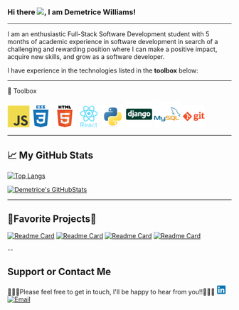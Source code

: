 ### Hi there <img src='https://raw.githubusercontent.com/MartinHeinz/MartinHeinz/master/wave.gif' width='30px'/>, I am Demetrice Williams!

---

I am an enthusiastic Full-Stack Software Development student with 5 months of academic experience in software development in search of a challenging and rewarding position where I can make a positive impact, acquire new skills, and grow as a software developer.

I have experience in the technologies listed in the **toolbox** below:

---

🧰 Toolbox

<img src="https://github.com/devicons/devicon/blob/master/icons/javascript/javascript-original.svg" alt="JavaScript Logo" width='50px' height='50px' /><img src="https://github.com/devicons/devicon/blob/master/icons/css3/css3-plain-wordmark.svg" alt="CSS Logo" width='50px' height='50px' />
<img src="https://github.com/devicons/devicon/blob/master/icons/html5/html5-original-wordmark.svg" alt="HTML Logo" width='50px' height='50px' />
<img src="https://github.com/devicons/devicon/blob/master/icons/react/react-original-wordmark.svg" alt="React Logo" width='50px' height='50px' />
<img src="https://github.com/devicons/devicon/blob/master/icons/python/python-original.svg" alt="Python Logo" width='50px' height='50px' />
<img src="https://github.com/devicons/devicon/blob/master/icons/django/django-original.svg" alt="Django Logo" width='60px' height='60px' />
<img src="https://github.com/devicons/devicon/blob/master/icons/mysql/mysql-original-wordmark.svg" alt="MySQL Logo" width='60px' height='60px' />
<img src="https://github.com/devicons/devicon/blob/master/icons/git/git-plain-wordmark.svg" alt="Git Logo" width='50px' height='50px' />

---

## &#x1f4c8; My GitHub Stats
 
 [![Top Langs](https://github-readme-stats.vercel.app/api/top-langs/?username=Demetricew20&hide=html&theme=radical&layout=compact)](https://github.com/Demetricew20/github-readme-stats)
 
 [![Demetrice's GitHubStats](https://github-readme-stats.vercel.app/api?username=Demetricew20&theme=radical)](https://github.com/Demetricew20/github-readme-stats)
 
 ---
 
 ## 🌟Favorite Projects🌟
 
 [![Readme Card](https://github-readme-stats.vercel.app/api/pin/?username=Demetricew20&repo=MusicLibrary)](https://github.com/Demetricew20/github-readme-stats)
 [![Readme Card](https://github-readme-stats.vercel.app/api/pin/?username=Demetricew20&repo=amazon_clone)](https://github.com/Demetricew20/github-readme-stats)
 [![Readme Card](https://github-readme-stats.vercel.app/api/pin/?username=Demetricew20&repo=rpsls)](https://github.com/Demetricew20/github-readme-stats)
 [![Readme Card](https://github-readme-stats.vercel.app/api/pin/?username=Demetricew20&repo=superherocreator)](https://github.com/Demetricew20/github-readme-stats)
 
 --
 
 ## Support or Contact Me
 👨🏻‍💻Please feel free to get in touch, I'll be happy to hear from you!!💁🏽‍♂️‍  <a href="https://www.linkedin.com/in/demetricewilliams/" target="_blank"><img src="https://github.com/devicons/devicon/blob/master/icons/linkedin/linkedin-original.svg" alt="LinkedIn" width="20" height="20" ></a>
 <a href="mailto:demetrice_williams@hotmail.com" target="_blank"><img src="https://www.flaticon.com/svg/vstatic/svg/893/893257.svg?token=exp=1619375690~hmac=0b25034e27ade56e4c773fece87678b0" alt="Email" width="20" height="20" ></a>
 

<!--
**Demetricew20/Demetricew20** is a ✨ _special_ ✨ repository because its `README.md` (this file) appears on your GitHub profile.

Here are some ideas to get you started:

- 🔭 I’m currently working on ...
- 🌱 I’m currently learning ...
- 👯 I’m looking to collaborate on ...
- 🤔 I’m looking for help with ...
- 💬 Ask me about ...
- 📫 How to reach me: ...
- 😄 Pronouns: ...
- ⚡ Fun fact: ...
-->
